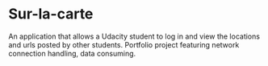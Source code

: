 # Sur-la-carte

An application that allows a Udacity student to log in and view the locations and urls posted by other students. Portfolio project featuring network connection handling, data consuming.
